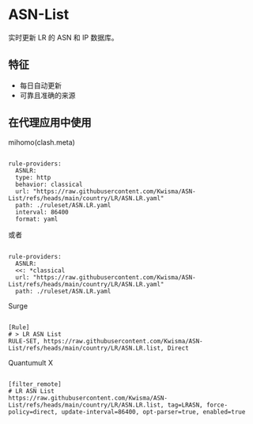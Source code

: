
# ASN-List
    
实时更新 LR 的 ASN 和 IP 数据库。
    
## 特征
    
- 每日自动更新
- 可靠且准确的来源
    
## 在代理应用中使用
    
mihomo(clash.meta)
   
<pre><code class="language-javascript">
rule-providers:
  ASNLR:
  type: http
  behavior: classical
  url: "https://raw.githubusercontent.com/Kwisma/ASN-List/refs/heads/main/country/LR/ASN.LR.yaml"
  path: ./ruleset/ASN.LR.yaml
  interval: 86400
  format: yaml
</code></pre>

或者

<pre><code class="language-javascript">
rule-providers:
  ASNLR:
  <<: *classical
  url: "https://raw.githubusercontent.com/Kwisma/ASN-List/refs/heads/main/country/LR/ASN.LR.yaml"
  path: ./ruleset/ASN.LR.yaml
</code></pre>
    
Surge
    
<pre><code class="language-javascript">
[Rule]
# > LR ASN List
RULE-SET, https://raw.githubusercontent.com/Kwisma/ASN-List/refs/heads/main/country/LR/ASN.LR.list, Direct
</code></pre>
    
Quantumult X
    
<pre><code class="language-javascript">
[filter_remote]
# LR ASN List
https://raw.githubusercontent.com/Kwisma/ASN-List/refs/heads/main/country/LR/ASN.LR.list, tag=LRASN, force-policy=direct, update-interval=86400, opt-parser=true, enabled=true
</code></pre>
